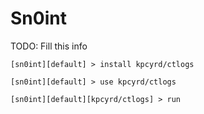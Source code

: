 # Sn0int

TODO: Fill this info

```
[sn0int][default] > install kpcyrd/ctlogs

[sn0int][default] > use kpcyrd/ctlogs

[sn0int][default][kpcyrd/ctlogs] > run
```
